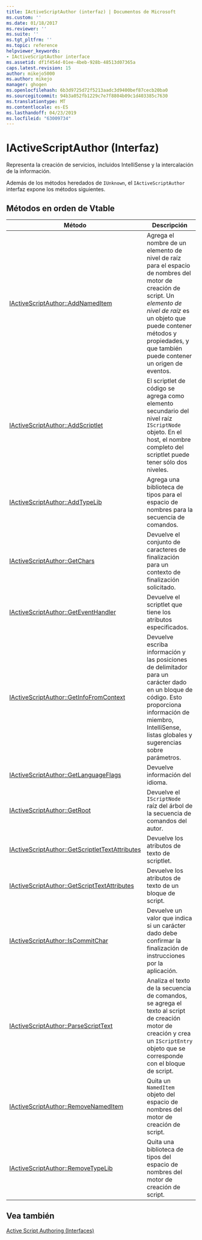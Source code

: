 ```yaml
---
title: IActiveScriptAuthor (interfaz) | Documentos de Microsoft
ms.custom: ''
ms.date: 01/18/2017
ms.reviewer: ''
ms.suite: ''
ms.tgt_pltfrm: ''
ms.topic: reference
helpviewer_keywords:
- IActiveScriptAuthor interface
ms.assetid: df1f454d-01ee-4beb-928b-48513d07365a
caps.latest.revision: 15
author: mikejo5000
ms.author: mikejo
manager: ghogen
ms.openlocfilehash: 6b3d9725d72f5213aadc3d9400bef87cecb20ba0
ms.sourcegitcommit: 94b3a052fb1229c7e7f8804b09c1d403385c7630
ms.translationtype: MT
ms.contentlocale: es-ES
ms.lasthandoff: 04/23/2019
ms.locfileid: "63009734"
---
```

# <a name="iactivescriptauthor-interface"></a>IActiveScriptAuthor (Interfaz)
Representa la creación de servicios, incluidos IntelliSense y la intercalación de la información.  
  
 Además de los métodos heredados de `IUnknown`, el `IActiveScriptAuthor` interfaz expone los métodos siguientes.  
  
## <a name="methods-in-vtable-order"></a>Métodos en orden de Vtable  
  
|Método|Descripción|  
|------------|-----------------|  
|[IActiveScriptAuthor::AddNamedItem](../../winscript/reference/iactivescriptauthor-addnameditem.md)|Agrega el nombre de un elemento de nivel de raíz para el espacio de nombres del motor de creación de script. Un *elemento de nivel de raíz* es un objeto que puede contener métodos y propiedades, y que también puede contener un origen de eventos.|  
|[IActiveScriptAuthor::AddScriptlet](../../winscript/reference/iactivescriptauthor-addscriptlet.md)|El scriptlet de código se agrega como elemento secundario del nivel raíz `IScriptNode` objeto. En el host, el nombre completo del scriptlet puede tener sólo dos niveles.|  
|[IActiveScriptAuthor::AddTypeLib](../../winscript/reference/iactivescriptauthor-addtypelib.md)|Agrega una biblioteca de tipos para el espacio de nombres para la secuencia de comandos.|  
|[IActiveScriptAuthor::GetChars](../../winscript/reference/iactivescriptauthor-getchars.md)|Devuelve el conjunto de caracteres de finalización para un contexto de finalización solicitado.|  
|[IActiveScriptAuthor::GetEventHandler](../../winscript/reference/iactivescriptauthor-geteventhandler.md)|Devuelve el scriptlet que tiene los atributos especificados.|  
|[IActiveScriptAuthor::GetInfoFromContext](../../winscript/reference/iactivescriptauthor-getinfofromcontext.md)|Devuelve escriba información y las posiciones de delimitador para un carácter dado en un bloque de código. Esto proporciona información de miembro, IntelliSense, listas globales y sugerencias sobre parámetros.|  
|[IActiveScriptAuthor::GetLanguageFlags](../../winscript/reference/iactivescriptauthor-getlanguageflags.md)|Devuelve información del idioma.|  
|[IActiveScriptAuthor::GetRoot](../../winscript/reference/iactivescriptauthor-getroot.md)|Devuelve el `IScriptNode` raíz del árbol de la secuencia de comandos del autor.|  
|[IActiveScriptAuthor::GetScriptletTextAttributes](../../winscript/reference/iactivescriptauthor-getscriptlettextattributes.md)|Devuelve los atributos de texto de scriptlet.|  
|[IActiveScriptAuthor::GetScriptTextAttributes](../../winscript/reference/iactivescriptauthor-getscripttextattributes.md)|Devuelve los atributos de texto de un bloque de script.|  
|[IActiveScriptAuthor::IsCommitChar](../../winscript/reference/iactivescriptauthor-iscommitchar.md)|Devuelve un valor que indica si un carácter dado debe confirmar la finalización de instrucciones por la aplicación.|  
|[IActiveScriptAuthor::ParseScriptText](../../winscript/reference/iactivescriptauthor-parsescripttext.md)|Analiza el texto de la secuencia de comandos, se agrega el texto al script de creación motor de creación y crea un `IScriptEntry` objeto que se corresponde con el bloque de script.|  
|[IActiveScriptAuthor::RemoveNamedItem](../../winscript/reference/iactivescriptauthor-removenameditem.md)|Quita un `NamedItem` objeto del espacio de nombres del motor de creación de script.|  
|[IActiveScriptAuthor::RemoveTypeLib](../../winscript/reference/iactivescriptauthor-removetypelib.md)|Quita una biblioteca de tipos del espacio de nombres del motor de creación de script.|  
  
## <a name="see-also"></a>Vea también  
 [Active Script Authoring (Interfaces)](../../winscript/reference/active-script-authoring-interfaces.md)